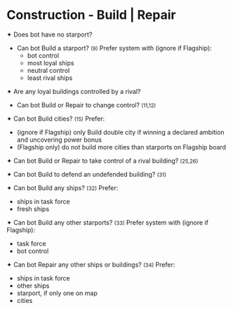 # Construction - Build | Repair

✦ Does bot have no starport?

- <!-- priority=3 --> Can bot Build a starport? <span style="font-size: 12px;">(9)</span> Prefer system with (ignore if Flagship):
	- bot control
	- most loyal ships
	- neutral control
	- least rival ships

✦ Are any loyal buildings controlled by a rival?

- <!-- priority=4 --> Can bot Build or Repair to change control? <span style="font-size: 12px;">(11,12)</span>

✦ <!-- priority=5 --> Can bot Build cities? <span style="font-size: 12px;">(15)</span> Prefer:

- (ignore if Flagship) only Build double city if winning a declared ambition and uncovering power bonus
- (Flagship only) do not build more cities than starports on Flagship board

✦ <!-- priority=10 --> Can bot Build or Repair to take control of a rival building? <span style="font-size: 12px;">(25,26)</span>

✦ <!-- priority=10.5 --> Can bot Build to defend an undefended building? <span style="font-size: 12px;">(31)</span>

✦ <!-- priority=11 --> Can bot Build any ships? <span style="font-size: 12px;">(32)</span> Prefer:

- ships in task force
- fresh ships

✦ <!-- priority=11 --> Can bot Build any other starports? <span style="font-size: 12px;">(33)</span> Prefer system with (ignore if Flagship):

- task force
- bot control

✦ <!-- priority=12 --> Can bot Repair any other ships or buildings? <span style="font-size: 12px;">(34)</span> Prefer:

- ships in task force
- other ships
- starport, if only one on map
- cities

<div class="pagebreak"> </div>
